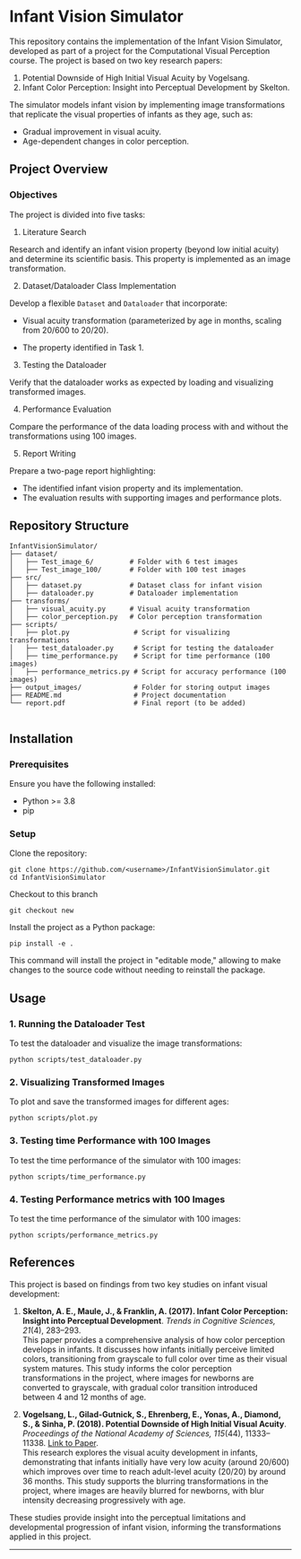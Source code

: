 # Infant Vision Simulator

This repository contains the implementation of the Infant Vision Simulator, developed as part of a project for the Computational Visual Perception course. The project is based on two key research papers:

1. Potential Downside of High Initial Visual Acuity by Vogelsang.
2. Infant Color Perception: Insight into Perceptual Development by Skelton.

The simulator models infant vision by implementing image transformations that replicate the visual properties of infants as they age, such as:

-   Gradual improvement in visual acuity.
-   Age-dependent changes in color perception.

## Project Overview

### Objectives

The project is divided into five tasks:

1. Literature Search

Research and identify an infant vision property (beyond low initial acuity) and determine its scientific basis. This property is implemented as an image transformation.

2. Dataset/Dataloader Class Implementation

Develop a flexible `Dataset` and `Dataloader` that incorporate:
- Visual acuity transformation (parameterized by age in months, scaling from 20/600 to 20/20).

- The property identified in Task 1.

3. Testing the Dataloader

Verify that the dataloader works as expected by loading and visualizing transformed images.

4. Performance Evaluation

Compare the performance of the data loading process with and without the transformations using 100 images.

5. Report Writing

Prepare a two-page report highlighting:

-   The identified infant vision property and its implementation.
-   The evaluation results with supporting images and performance plots.

## Repository Structure

```
InfantVisionSimulator/
├── dataset/
│   ├── Test_image_6/         # Folder with 6 test images
│   ├── Test_image_100/       # Folder with 100 test images
├── src/
│   ├── dataset.py            # Dataset class for infant vision
│   ├── dataloader.py         # Dataloader implementation
├── transforms/
│   ├── visual_acuity.py      # Visual acuity transformation
│   ├── color_perception.py   # Color perception transformation
├── scripts/
│   ├── plot.py                # Script for visualizing transformations
│   ├── test_dataloader.py     # Script for testing the dataloader
│   ├── time_performance.py    # Script for time performance (100 images)
│   ├── performance_metrics.py # Script for accuracy performance (100 images)
├── output_images/             # Folder for storing output images
├── README.md                  # Project documentation
└── report.pdf                 # Final report (to be added)


```

## Installation

### Prerequisites
Ensure you have the following installed:
- Python >= 3.8
- pip

### Setup
Clone the repository:
```
git clone https://github.com/<username>/InfantVisionSimulator.git
cd InfantVisionSimulator
```
Checkout to this branch 
```
git checkout new
```
Install the project as a Python package:
```
pip install -e .
```
This command will install the project in "editable mode," allowing to make changes to the source code without needing to reinstall the package.


## Usage

### 1. Running the Dataloader Test

To test the dataloader and visualize the image transformations:
```
python scripts/test_dataloader.py
```
### 2. Visualizing Transformed Images
To plot and save the transformed images for different ages:
```
python scripts/plot.py
```
### 3. Testing time Performance with 100 Images
To test the time performance of the simulator with 100 images:
```
python scripts/time_performance.py
```
### 4. Testing Performance metrics with 100 Images
To test the time performance of the simulator with 100 images:
```
python scripts/performance_metrics.py
```

## References

This project is based on findings from two key studies on infant visual development:

1. **Skelton, A. E., Maule, J., & Franklin, A. (2017). Infant Color Perception: Insight into Perceptual Development**. _Trends in Cognitive Sciences, 21_(4), 283–293.  
   This paper provides a comprehensive analysis of how color perception develops in infants. It discusses how infants initially perceive limited colors, transitioning from grayscale to full color over time as their visual system matures. This study informs the color perception transformations in the project, where images for newborns are converted to grayscale, with gradual color transition introduced between 4 and 12 months of age.

2. **Vogelsang, L., Gilad-Gutnick, S., Ehrenberg, E., Yonas, A., Diamond, S., & Sinha, P. (2018). Potential Downside of High Initial Visual Acuity**. _Proceedings of the National Academy of Sciences, 115_(44), 11333–11338. [Link to Paper](https://doi.org/10.1073/pnas.1800901115).  
   This research explores the visual acuity development in infants, demonstrating that infants initially have very low acuity (around 20/600) which improves over time to reach adult-level acuity (20/20) by around 36 months. This study supports the blurring transformations in the project, where images are heavily blurred for newborns, with blur intensity decreasing progressively with age.

These studies provide insight into the perceptual limitations and developmental progression of infant vision, informing the transformations applied in this project.



---

